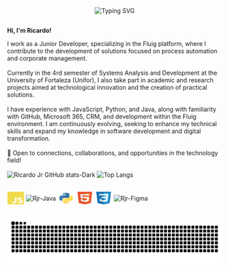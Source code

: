 <div align="center">
    <img src="https://readme-typing-svg.demolab.com?font=Fira+Code&weight=500&size=22&pause=1000&color=39FF14&center=true&vCenter=true&random=false&width=524&lines=%E2%8A%B9+Welcome+to+my+profile!+%E2%8A%B9+" alt="Typing SVG">
  </a>
</div>

##

**Hi, I'm Ricardo!**

I work as a Junior Developer, specializing in the Fluig platform, where I contribute to the development of solutions focused on process automation and corporate management.
<br><br>
Currently in the 4rd semester of Systems Analysis and Development at the University of Fortaleza (Unifor), I also take part in academic and research projects aimed at technological innovation and the creation of practical solutions.
<br><br>
I have experience with JavaScript, Python, and Java, along with familiarity with GitHub, Microsoft 365, CRM, and development within the Fluig environment. I am continuously evolving, seeking to enhance my technical skills and expand my knowledge in software development and digital transformation.
<br><br>
📩 Open to connections, collaborations, and opportunities in the technology field!
<br><br>
![Ricardo Jr GitHub stats-Dark](https://github-readme-stats.vercel.app/api?username=ricardojrdev&show_icons=true&theme=dark&card_width=450)
![Top Langs](https://github-readme-stats.vercel.app/api/top-langs/?username=ricardojrdev&layout=compact&theme=dark&card_width=450)


<div style="display: inline_block"><br>
  <img align="center" alt="Rjr-Js" height="30" width="40" src="https://raw.githubusercontent.com/devicons/devicon/master/icons/javascript/javascript-plain.svg">
  <img align="center" alt="Rjr-Java" height="30" width="40" src="https://cdn.jsdelivr.net/gh/devicons/devicon@latest/icons/java/java-original-wordmark.svg">
  <img align="center" alt="Rjr-Python" height="30" width="40" src="https://raw.githubusercontent.com/devicons/devicon/master/icons/python/python-original.svg">
  <img align="center" alt="Rjr-HTML" height="30" width="40" src="https://raw.githubusercontent.com/devicons/devicon/master/icons/html5/html5-original.svg">
  <img align="center" alt="Rjr-CSS" height="30" width="40" src="https://raw.githubusercontent.com/devicons/devicon/master/icons/css3/css3-original.svg">
  <img align="center" alt="Rjr-Figma" height="30" width="40" src="https://cdn.jsdelivr.net/gh/devicons/devicon@latest/icons/figma/figma-original.svg">
</div>

##

<picture align="center">
  <source media="(prefers-color-scheme: dark)" srcset="https://raw.githubusercontent.com/ricardojrdev/ricardojrdev/output/github-contribution-grid-snake-dark.svg">
  <source media="(prefers-color-scheme: light)" srcset="https://raw.githubusercontent.com/ricardojrdev/ricardojrdev/output/github-contribution-grid-snake-dark.svg">
  <img align="center" alt="github contribution grid snake animation" src="https://raw.githubusercontent.com/ricardojrdev/ricardojrdev/output/github-contribution-grid-snake.svg">
</picture>
